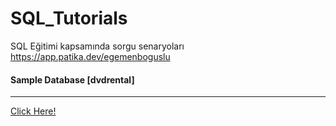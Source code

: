 # SQL_Tutorials
SQL Eğitimi kapsamında sorgu senaryoları https://app.patika.dev/egemenboguslu

#### Sample Database [dvdrental]
------
[Click Here!](https://www.postgresqltutorial.com/wp-content/uploads/2019/05/dvdrental.zip)
